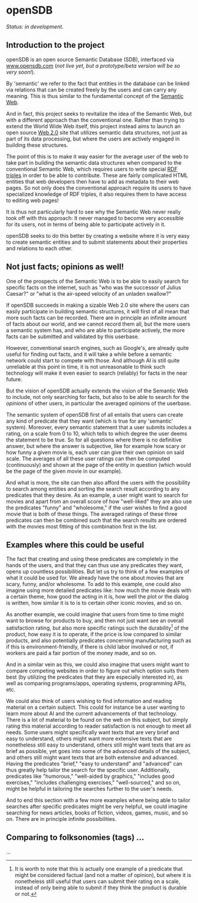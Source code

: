 # openSDB
*Status: in development.*


## Introduction to the project

openSDB is an open source Semantic Database (SDB), interfaced via
www.opensdb.com
(*not live yet, but a prototype/beta version will be so very soon!*).

By 'semantic' we refer to the fact that entities in the database can be linked
via relations that can be created freely by the users and can carry any meaning.
This is thus similar to the fundamental concept of the
[Semantic Web](https://www.wikipedia.org/wiki/Semantic_Web).

And in fact, this project seeks to revitalize the idea of the Semantic Web, but
with a different approach than the conventional one. Rather than trying to
extend the World Wide Web itself, this project instead aims to launch an open
source [Web 2.0](https://www.wikipedia.org/wiki/Web_2.0) site that utilizes
semantic data structures, not just as part of its data processing, but where
the users are actively engaged in building these structures.

The point of this is to make it way easier for the average user of the web to
take part in building the semantic data structures when compared to the
conventional Semantic Web, which requires users to write special
[RDF triples](https://www.wikipedia.org/wiki/Semantic_triple) in order to be
able to contribute.
These are fairly complicated HTML entities that web developers then have to
add as metadata to their web pages. So not only does the conventional approach
require its users to have specialized knowledge of RDF triples, it also
requires them to have access to editing web pages!

It is thus not particularly hard to see why the Semantic Web never really took
off with this approach: It never managed to become very accessible for its
users, not in terms of being able to participate actively in it.

openSDB seeks to do this better by creating a website where it is very easy to
create semantic entities and to submit statements about their properties and
relations to each other.

<!--
openSDB first and foremost seeks to do exactly that: make the Semantic Web[^1]
much more accessible to all users of the web.
Its approach is to instead start out as a Web 2.0 site, running on top of a
Semantic Database (SDB), and try to make an interface for this database
(in the form of a web application) that is very easy and intuitive to use.

[^1]: Although a more appropriate term in our case might be 'Semantic
Net(work),' since our approach do not directly extend the World Wide Web
itself.
-->


<!--
A valid concern is then that ...
 -->


<!--
The danger of this approach, if not dealt with appropriately, is that, as one
might point out, it risks exchanging more accessibility for more centralization
as well, since a Web 2.0 site might have ownership over its source code, and it
might also be unwilling to share its data structures (the non-sensitive parts).
This centralization would very much be in contradiction with the original
visions of the Semantic Web.

However, openSDB seeks to prevent such centralization first of all being
completely open source, second, by allowing any other parties to copy all its
non-sensitive data, and third, by committing itself to working towards a
distributed and decentralized database. This means that other parties will be
able to back up the application and the database, and to host their own version
of the system at any point. openSDB encourages this and wants to work together
with such other parties towards forming a distributed database.[^2]

[^2]: This will likely include implementing processes to remap entity IDs such
that database nodes (in the distributed database) can keep their respective
data structures in sync with other nodes.

Thus if openSDB at any point does something that is against the interests of
its users, the unsatisfied part of the userbase can then immediately just
start up its own copy of the site from a backup.
-->



## Not just facts; opinions as well!

One of the prospects of the Semantic Web is to be able to easily search for
specific facts on the internet, such as "who was the successor of Julius
Caesar?" or "what is the air-speed velocity of an unladen swallow?"

If openSDB succeeds in making a sizable Web 2.0 site where the users can easily
participate in building semantic structures, it will first of all mean that
more such facts can be recorded. There are in principle an infinite amount of
facts about our world, and we cannot record them all, but the more users a
semantic system has, and who are able to participate actively, the more facts
can be submitted and validated by this userbase.

However, conventional search engines, such as Google's, are already quite useful
for finding out facts, and it will take a while before a semantic network
could start to compete with those. And although AI is still quite unreliable
at this point in time, it is not unreasonable to think such technology will
make it even easier to search (reliably) for facts in the near future.

But the vision of openSDB actually extends the vision of the Semantic Web to
include, not only searching for facts, but also to be able to search for the
*opinions* of other users, in particular the averaged opinions of the userbase.

The semantic system of openSDB first of all entails that users can create any
kind of predicate that they want (which is true for any 'semantic' system).
Moreover, every semantic statement that a user submits includes a rating, on a
scale from 0 to 10, which tells to which degree the user deems the statement to
be true.
So for all questions where there is no definitive answer, but where the answer
is subjective, like for example how scary or how funny a given movie is, each
user can give their own opinion on said scale. The averages of all these user
ratings can then be computed (continuously) and shown at the page of the entity
in question (which would be the page of the given movie in our example).

And what is more, the site can then also afford the users with the possibility
to search among entities and sorting the search result according to any
predicates that they desire. As an example, a user might want to search for
movies and apart from an overall score of how "well-liked" they are also use the
predicates "funny" and "wholesome," if the user wishes to find a good movie that
is both of these things. The averaged ratings of these three predicates can then
be combined such that the search results are ordered with the movies most
fitting of this combination first in the list.  


## Examples where this could be useful

The fact that creating and using these predicates are completely in the hands
of the users, and that they can thus use any predicates they want, opens up
countless possibilities. But let us try to think of a few examples of what it
could be used for. We already have the one about movies that are scary, funny,
and/or wholesome. To add to this example, one could also imagine using
more detailed predicates like: how much the movie deals with a certain theme,
how good the acting in it is, how well the plot or the dialog is written, how
similar it is to is to certain other iconic movies, and so on.

As another example, we could imagine that users from time to time might want to
browse for products to buy, and then not just want see an overall satisfaction
rating, but also more specific ratings such the durability[^1] of the product,
how easy it is to operate, if the price is low compared to similar products,
and also potentially predicates concerning manufacturing such as if this is
environment-friendly, if there is child labor involved or not, if workers are
paid a fair portion of the money made, and so on.

[^1]: It is worth to note that this is actually one example of a predicate that
might be considered factual (and not a matter of opinion), but where it is
nonetheless still useful that users can submit their rating on a scale, instead
of only being able to submit if they think the product is durable or not.

And in a similar vein as this, we could also imagine that users might want to
compare competing websites in order to figure out which option suits them best
(by utilizing the predicates that they are especially interested in), as well
as comparing programs/apps, operating systems, programming
APIs, etc.


We could also think of users wishing to find information and reading material
on a certain subject. This could for instance be a user wanting to learn more
about AI and the current advancements of that technology. There is a lot of
material to be found on the web on this subject, but simply rating this material
according to reader satisfaction is not enough to meet all needs. Some users
might specifically want texts that are very brief and easy to understand, others
might want more extensive texts that are nonetheless still easy to understand,
others still might want texts that are as brief as possible, yet goes into
some of the advanced details of the subject, and others still might want texts
that are both extensive and advanced. Having the predicates "brief," "easy to
understand" and "advanced" can thus greatly help tailor the search for the
specific user. Additionally, predicates like "humorous," "well-aided by
graphics," "includes good exercises," "includes challenging exercises,"
"well-sourced," and so on, might be helpful in tailoring the searches further
to the user's needs.

And to end this section with a few more examples where being able to tailor
searches after specific predicates might be very helpful, we could imagine
searching for news articles, books of fiction, videos, games, music, and so on.
There are in principle infinite possibilities.


<!-- Do I actually make and append this section now?: -->
## Comparing to folksonomies (tags) ...

...







<!--
## Disp:

Shorten the first section and end this section here.

Then:
- A section with a few examples. End with mentioning feeds/searches.
    (Draw this section into the last one?..)
    *Mention durability: Not an opinion but still on a spectrum..
- A section explaining the browser extension and a hub for all ratings.
- A section about how semantic data is much better than conventional data.
    - compare with folksonomies also.
- ..No tracking and open source.. *Voluntary data.
    *(Maybe mention why this means that other sites can't copy.)
- A section about user groups and they will mean.
- ..About overviews of relevant entities/categories and graph discussions etc...
    - ...And perhaps template documents (decentralized collaboration) and code
    verification...
- A section about this Semantic Net not just being an index for things, but
- can develop into any web app really. Already the info page has a structure
- that depends on the users. This can be taken further ... ..And user groups
- enhances this... ...And open source means security..



-->







<!--
Extending the vision of the Semantic Web to include opinions instead of just
facts obviously does not make much sense if the userbase is limited to people
with special access to editing web pages, and with special knowledge of how to
write RDF triples. For then you would only get the opinions of those people,
and that would not be of much use.

So in order to achieve this extended vision, we have to first do what openSDB
seeks to do and make a semantic system that is accessible to all and easy to
use.
 -->













<!--  -->
